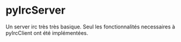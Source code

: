 # pyIrcServer

Un server irc très très basique. Seul les fonctionnalités necessaires à pyIrcClient ont été implémentées.
